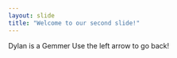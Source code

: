 ```yaml
---
layout: slide
title: "Welcome to our second slide!"
---
```

Dylan is a Gemmer 
Use the left arrow to go back!
